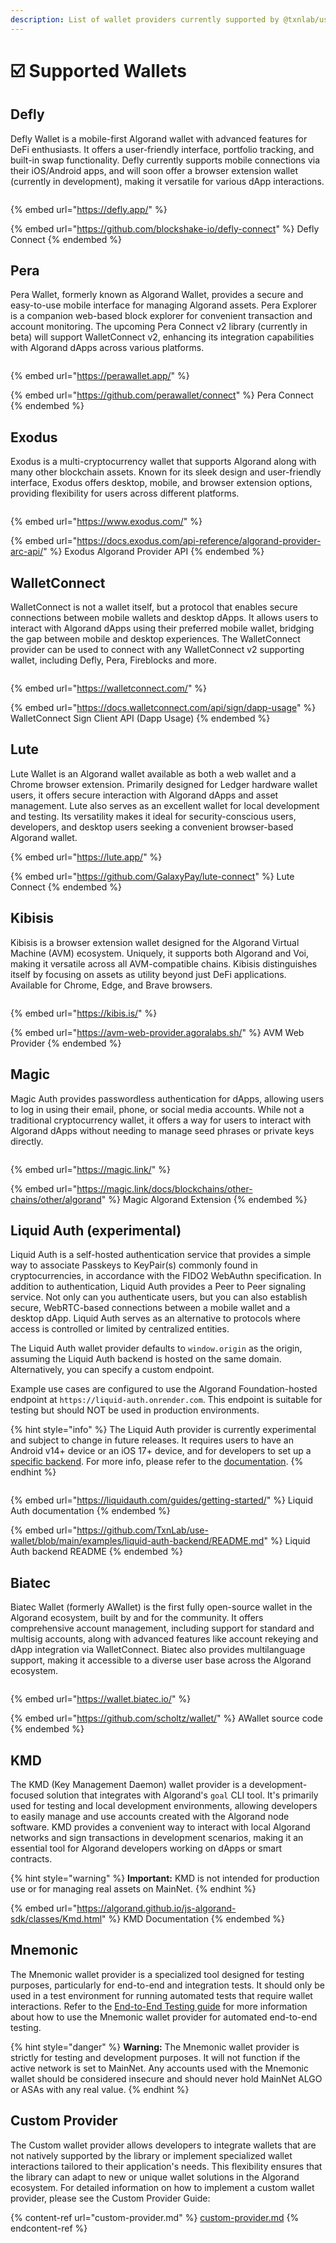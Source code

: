 ```yaml
---
description: List of wallet providers currently supported by @txnlab/use-wallet
---
```


# ☑️ Supported Wallets

## Defly

Defly Wallet is a mobile-first Algorand wallet with advanced features for DeFi enthusiasts. It offers a user-friendly interface, portfolio tracking, and built-in swap functionality. Defly currently supports mobile connections via their iOS/Android apps, and will soon offer a browser extension wallet (currently in development), making it versatile for various dApp interactions.

<figure><img src="../.gitbook/assets/image (1).png" alt=""><figcaption></figcaption></figure>

{% embed url="https://defly.app/" %}

{% embed url="https://github.com/blockshake-io/defly-connect" %}
Defly Connect
{% endembed %}

## Pera

Pera Wallet, formerly known as Algorand Wallet, provides a secure and easy-to-use mobile interface for managing Algorand assets. Pera Explorer is a companion web-based block explorer for convenient transaction and account monitoring. The upcoming Pera Connect v2 library (currently in beta) will support WalletConnect v2, enhancing its integration capabilities with Algorand dApps across various platforms.

<figure><img src="../.gitbook/assets/image (1) (1).png" alt=""><figcaption></figcaption></figure>

{% embed url="https://perawallet.app/" %}

{% embed url="https://github.com/perawallet/connect" %}
Pera Connect
{% endembed %}

## Exodus

Exodus is a multi-cryptocurrency wallet that supports Algorand along with many other blockchain assets. Known for its sleek design and user-friendly interface, Exodus offers desktop, mobile, and browser extension options, providing flexibility for users across different platforms.

<figure><img src="../.gitbook/assets/image (2).png" alt=""><figcaption></figcaption></figure>

{% embed url="https://www.exodus.com/" %}

{% embed url="https://docs.exodus.com/api-reference/algorand-provider-arc-api/" %}
Exodus Algorand Provider API
{% endembed %}

## WalletConnect

WalletConnect is not a wallet itself, but a protocol that enables secure connections between mobile wallets and desktop dApps. It allows users to interact with Algorand dApps using their preferred mobile wallet, bridging the gap between mobile and desktop experiences. The WalletConnect provider can be used to connect with any WalletConnect v2 supporting wallet, including Defly, Pera, Fireblocks and more.&#x20;

<figure><img src="../.gitbook/assets/image (3).png" alt=""><figcaption></figcaption></figure>

{% embed url="https://walletconnect.com/" %}

{% embed url="https://docs.walletconnect.com/api/sign/dapp-usage" %}
WalletConnect Sign Client API (Dapp Usage)
{% endembed %}

## Lute

Lute Wallet is an Algorand wallet available as both a web wallet and a Chrome browser extension. Primarily designed for Ledger hardware wallet users, it offers secure interaction with Algorand dApps and asset management. Lute also serves as an excellent wallet for local development and testing. Its versatility makes it ideal for security-conscious users, developers, and desktop users seeking a convenient browser-based Algorand wallet.

{% embed url="https://lute.app/" %}

{% embed url="https://github.com/GalaxyPay/lute-connect" %}
Lute Connect
{% endembed %}

## Kibisis

Kibisis is a browser extension wallet designed for the Algorand Virtual Machine (AVM) ecosystem. Uniquely, it supports both Algorand and Voi, making it versatile across all AVM-compatible chains. Kibisis distinguishes itself by focusing on assets as utility beyond just DeFi applications. Available for Chrome, Edge, and Brave browsers.

<figure><img src="../.gitbook/assets/image (4).png" alt=""><figcaption></figcaption></figure>

{% embed url="https://kibis.is/" %}

{% embed url="https://avm-web-provider.agoralabs.sh/" %}
AVM Web Provider
{% endembed %}

## Magic

Magic Auth provides passwordless authentication for dApps, allowing users to log in using their email, phone, or social media accounts. While not a traditional cryptocurrency wallet, it offers a way for users to interact with Algorand dApps without needing to manage seed phrases or private keys directly.

<figure><img src="../.gitbook/assets/image (5).png" alt=""><figcaption></figcaption></figure>

{% embed url="https://magic.link/" %}

{% embed url="https://magic.link/docs/blockchains/other-chains/other/algorand" %}
Magic Algorand Extension
{% endembed %}

## Liquid Auth (experimental)

Liquid Auth is a self-hosted authentication service that provides a simple way to associate Passkeys to KeyPair(s) commonly found in cryptocurrencies, in accordance with the FIDO2 WebAuthn specification. In addition to authentication, Liquid Auth provides a Peer to Peer signaling service. Not only can you authenticate users, but you can also establish secure, WebRTC-based connections between a mobile wallet and a desktop dApp. Liquid Auth serves as an alternative to protocols where access is controlled or limited by centralized entities.

The Liquid Auth wallet provider defaults to `window.origin` as the origin, assuming the Liquid Auth backend is hosted on the same domain. Alternatively, you can specify a custom endpoint.

Example use cases are configured to use the Algorand Foundation-hosted endpoint at `https://liquid-auth.onrender.com`. This endpoint is suitable for testing but should NOT be used in production environments.


{% hint style="info" %}
The Liquid Auth provider is currently experimental and subject to change in future releases. It requires users to have an Android v14+ device or an iOS 17+ device, and for developers to set up a [specific backend](https://liquidauth.com/server/introduction/). For more info, please refer to the [documentation](https://liquidauth.com/guides/getting-started/).
{% endhint %}

<figure><img src="../.gitbook/assets/image.png" alt=""><figcaption></figcaption></figure>

{% embed url="https://liquidauth.com/guides/getting-started/" %}
Liquid Auth documentation
{% endembed %}

{% embed url="https://github.com/TxnLab/use-wallet/blob/main/examples/liquid-auth-backend/README.md" %}
Liquid Auth backend README
{% endembed %}

## Biatec

Biatec Wallet (formerly AWallet) is the first fully open-source wallet in the Algorand ecosystem, built by and for the community. It offers comprehensive account management, including support for standard and multisig accounts, along with advanced features like account rekeying and dApp integration via WalletConnect. Biatec also provides multilanguage support, making it accessible to a diverse user base across the Algorand ecosystem.

<figure><img src="../.gitbook/assets/image (6).png" alt=""><figcaption></figcaption></figure>

{% embed url="https://wallet.biatec.io/" %}

{% embed url="https://github.com/scholtz/wallet/" %}
AWallet source code
{% endembed %}

## KMD

The KMD (Key Management Daemon) wallet provider is a development-focused solution that integrates with Algorand's `goal` CLI tool. It's primarily used for testing and local development environments, allowing developers to easily manage and use accounts created with the Algorand node software. KMD provides a convenient way to interact with local Algorand networks and sign transactions in development scenarios, making it an essential tool for Algorand developers working on dApps or smart contracts.&#x20;

{% hint style="warning" %}
**Important:** KMD is not intended for production use or for managing real assets on MainNet.
{% endhint %}

{% embed url="https://algorand.github.io/js-algorand-sdk/classes/Kmd.html" %}
KMD Documentation
{% endembed %}

## Mnemonic

The Mnemonic wallet provider is a specialized tool designed for testing purposes, particularly for end-to-end and integration tests. It should only be used in a test environment for running automated tests that require wallet interactions. Refer to the [End-to-End Testing guide](../guides/end-to-end-testing.md) for more information about how to use the Mnemonic wallet provider for automated end-to-end testing.

{% hint style="danger" %}
**Warning:** The Mnemonic wallet provider is strictly for testing and development purposes. It will not function if the active network is set to MainNet. Any accounts used with the Mnemonic wallet should be considered insecure and should never hold MainNet ALGO or ASAs with any real value.
{% endhint %}

## Custom Provider

The Custom wallet provider allows developers to integrate wallets that are not natively supported by the library or implement specialized wallet interactions tailored to their application's needs. This flexibility ensures that the library can adapt to new or unique wallet solutions in the Algorand ecosystem. For detailed information on how to implement a custom wallet provider, please see the Custom Provider Guide:

{% content-ref url="custom-provider.md" %}
[custom-provider.md](custom-provider.md)
{% endcontent-ref %}
